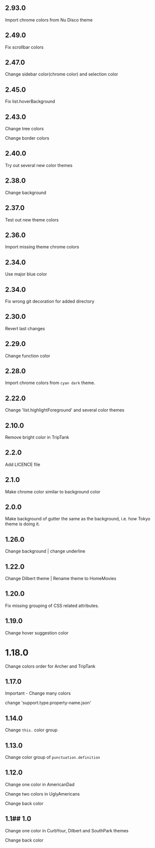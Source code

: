 ## 2.93.0

Import chrome colors from Nu Disco theme     

## 2.49.0

Fix scrollbar colors

## 2.47.0

Change sidebar color(chrome color) and selection color

## 2.45.0

Fix list.hoverBackground

## 2.43.0

Change tree colors

Change border colors

## 2.40.0

Try out several new color themes

## 2.38.0

Change background

## 2.37.0

Test out new theme colors

## 2.36.0

Import missing theme chrome colors

## 2.34.0

Use major blue color

## 2.34.0

Fix wrong git decoration for added directory

## 2.30.0

Revert last changes

## 2.29.0

Change function color

## 2.28.0

Import chrome colors from `cyan dark` theme.

## 2.22.0

Change 'list.highlightForeground' and several color themes

## 2.10.0

Remove bright color in TripTank

## 2.2.0

Add LICENCE file

## 2.1.0

Make chrome color similar to background color

## 2.0.0

Make background of gutter the same as the background, i.e. how Tokyo theme is doing it.

## 1.26.0

Change background | change underline

## 1.22.0

Change Dilbert theme | Rename theme to HomeMovies

## 1.20.0

Fix missing grouping of CSS related attributes.

## 1.19.0

Change hover suggestion color

# 1.18.0

Change colors order for Archer and TripTank

## 1.17.0 

Important - Change many colors

change     'support.type.property-name.json'

## 1.14.0 

Change `this.` color group

## 1.13.0 

Change color group of `punctuation.definition`

## 1.12.0 

Change one color in AmericanDad 

Change two colors in UglyAmericans

Change back color

## 1.1## 1.0

Change one color in CurbYour, Dilbert and SouthPark themes

Change back color
